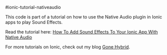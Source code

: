 #ionic-tutorial-nativeaudio

This code is part of a tutorial on how to use the Native Audio plugin in Ionic apps to play Sound Effects.

Read the tutorial here: [How To Add Sound Effects To Your Ionic App With Native Audio](http://gonehybrid.com/how-to-add-sound-effects-to-your-ionic-app-with-native-audio/)

For more tutorials on Ionic, check out my blog [Gone Hybrid](http://gonehybrid.com).
